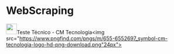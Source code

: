 # WebScraping

<img src="https://www.pngfind.com/pngs/m/655-6552697_symbol-cm-tecnologia-logo-hd-png-download.png" width="29px">Teste Técnico - CM Tecnologia<img src="https://www.pngfind.com/pngs/m/655-6552697_symbol-cm-tecnologia-logo-hd-png-download.png"24px">
